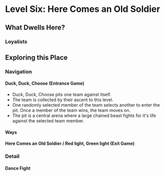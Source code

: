 # Level Six: Here Comes an Old Soldier
## What Dwells Here?
### Loyalists
## Exploring this Place
### Navigation
#### Duck, Duck, Choose (Entrance Game)
- Duck, Duck, Choose pits one team against itself.
- The team is collected by their ascent to this level.
- One randomly selected member of the team selects another to enter the pit. Once a member of the team wins, the team moves on.
- The pit is a central arena where a large chained beast fights for it's life against the selected team member.
#### Ways
#### Here Comes an Old Soldier / Red light, Green light (Exit Game)
### Detail
#### Dance Fight